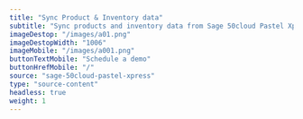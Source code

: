 ```yaml
---
title: "Sync Product & Inventory data"
subtitle: "Sync products and inventory data from Sage 50cloud Pastel Xpress to your sales channel(s)"
imageDestop: "/images/a01.png"
imageDestopWidth: "1006"
imageMobile: "/images/a001.png"
buttonTextMobile: "Schedule a demo"
buttonHrefMobile: "/"
source: "sage-50cloud-pastel-xpress"
type: "source-content"
headless: true
weight: 1
---
```

